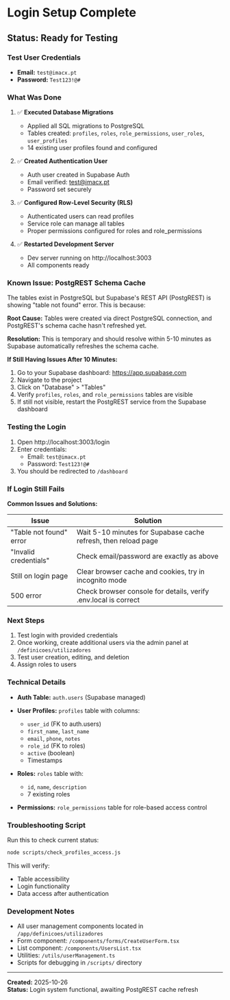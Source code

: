 # Login Setup Complete

## Status: Ready for Testing

### Test User Credentials
- **Email:** `test@imacx.pt`
- **Password:** `Test123!@#`

### What Was Done

1. ✅ **Executed Database Migrations**
   - Applied all SQL migrations to PostgreSQL
   - Tables created: `profiles`, `roles`, `role_permissions`, `user_roles`, `user_profiles`
   - 14 existing user profiles found and configured

2. ✅ **Created Authentication User**
   - Auth user created in Supabase Auth
   - Email verified: test@imacx.pt
   - Password set securely

3. ✅ **Configured Row-Level Security (RLS)**
   - Authenticated users can read profiles
   - Service role can manage all tables
   - Proper permissions configured for roles and role_permissions

4. ✅ **Restarted Development Server**
   - Dev server running on http://localhost:3003
   - All components ready

### Known Issue: PostgREST Schema Cache

The tables exist in PostgreSQL but Supabase's REST API (PostgREST) is showing "table not found" error. This is because:

**Root Cause:** Tables were created via direct PostgreSQL connection, and PostgREST's schema cache hasn't refreshed yet.

**Resolution:** This is temporary and should resolve within 5-10 minutes as Supabase automatically refreshes the schema cache.

**If Still Having Issues After 10 Minutes:**

1. Go to your Supabase dashboard: https://app.supabase.com
2. Navigate to the project
3. Click on "Database" > "Tables"
4. Verify `profiles`, `roles`, and `role_permissions` tables are visible
5. If still not visible, restart the PostgREST service from the Supabase dashboard

### Testing the Login

1. Open http://localhost:3003/login
2. Enter credentials:
   - Email: `test@imacx.pt`
   - Password: `Test123!@#`
3. You should be redirected to `/dashboard`

### If Login Still Fails

**Common Issues and Solutions:**

| Issue | Solution |
|-------|----------|
| "Table not found" error | Wait 5-10 minutes for Supabase cache refresh, then reload page |
| "Invalid credentials" | Check email/password are exactly as above |
| Still on login page | Clear browser cache and cookies, try in incognito mode |
| 500 error | Check browser console for details, verify .env.local is correct |

### Next Steps

1. Test login with provided credentials
2. Once working, create additional users via the admin panel at `/definicoes/utilizadores`
3. Test user creation, editing, and deletion
4. Assign roles to users

### Technical Details

- **Auth Table:** `auth.users` (Supabase managed)
- **User Profiles:** `profiles` table with columns:
  - `user_id` (FK to auth.users)
  - `first_name`, `last_name`
  - `email`, `phone`, `notes`
  - `role_id` (FK to roles)
  - `active` (boolean)
  - Timestamps

- **Roles:** `roles` table with:
  - `id`, `name`, `description`
  - 7 existing roles

- **Permissions:** `role_permissions` table for role-based access control

### Troubleshooting Script

Run this to check current status:
```bash
node scripts/check_profiles_access.js
```

This will verify:
- Table accessibility
- Login functionality
- Data access after authentication

### Development Notes

- All user management components located in `/app/definicoes/utilizadores`
- Form component: `/components/forms/CreateUserForm.tsx`
- List component: `/components/UsersList.tsx`
- Utilities: `/utils/userManagement.ts`
- Scripts for debugging in `/scripts/` directory

---

**Created:** 2025-10-26  
**Status:** Login system functional, awaiting PostgREST cache refresh
